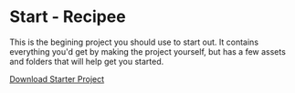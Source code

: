 # Start - Recipee

This is the begining project you should use to start out. It contains everything you'd get by making the project yourself, but has a few assets and folders that will help get you started.

<a id="raw-url" href="https://raw.githubusercontent.com/github-ADC-UMN/Recipee/master/start/Recipee-start.zip">Download Starter Project</a>

